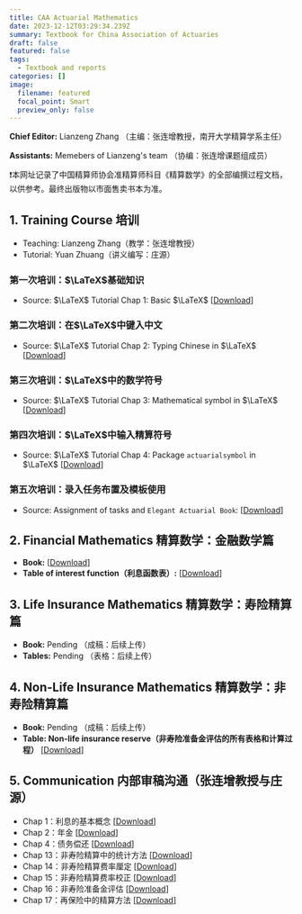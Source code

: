 ```yaml
---
title: CAA Actuarial Mathematics
date: 2023-12-12T03:29:34.239Z
summary: Textbook for China Association of Actuaries
draft: false
featured: false
tags:
  - Textbook and reports
categories: []
image:
  filename: featured
  focal_point: Smart
  preview_only: false
---
```

<b>Chief Editor:</b> Lianzeng Zhang （主编：张连增教授，南开大学精算学系主任）

<b>Assistants:</b> Memebers of Lianzeng's team （协编：张连增课题组成员）

<p>&#10071;本网址记录了中国精算师协会准精算师科目《精算数学》的全部编撰过程文档，以供参考。最终出版物以市面售卖书本为准。</p>

## 1. Training Course 培训 
* Teaching: Lianzeng Zhang（教学：张连增教授）
* Tutorial: Yuan Zhuang（讲义编写：庄源）

### 第一次培训：$\LaTeX$基础知识
* Source: $\LaTeX$ Tutorial Chap 1: Basic $\LaTeX$ [[Download](https://yuanzhuang.site/uploads/CAA/LaTeX/LaTeX_Chap1.pdf)]

### 第二次培训：在$\LaTeX$中键入中文
* Source: $\LaTeX$ Tutorial Chap 2: Typing Chinese in $\LaTeX$ [[Download](https://yuanzhuang.site/uploads/CAA/LaTeX/LaTeX_Chap2.pdf)]

### 第三次培训：$\LaTeX$中的数学符号
* Source: $\LaTeX$ Tutorial Chap 3: Mathematical symbol in $\LaTeX$ [[Download](https://yuanzhuang.site/uploads/CAA/LaTeX/LaTeX_Chap3.pdf)]

### 第四次培训：$\LaTeX$中输入精算符号
* Source: $\LaTeX$ Tutorial Chap 4: Package $\texttt{actuarialsymbol}$ in $\LaTeX$ [[Download](https://yuanzhuang.site/uploads/CAA/LaTeX/LaTeX_Chap4.pdf)]

### 第五次培训：录入任务布置及模板使用
* Source: Assignment of tasks and $\texttt{Elegant Actuarial Book}$: [[Download](https://yuanzhuang.site/uploads/CAA/LaTeX/ElegantActuarialBook.pdf)]

## 2. Financial Mathematics 精算数学：金融数学篇
* <b>Book:</b> [[Download](https://yuanzhuang.site/uploads/CAA/Interest_Theory/CAA_Interest_Theory.pdf)]
* <b>Table of interest function（利息函数表）:</b> [[Download](https://yuanzhuang.site/uploads/CAA/Interest_Theory/Interest_function.xlsx)]

## 3. Life Insurance Mathematics 精算数学：寿险精算篇
* <b>Book:</b> Pending （成稿：后续上传）
* <b>Tables:</b> Pending （表格：后续上传）

## 4. Non-Life Insurance Mathematics 精算数学：非寿险精算篇
* <b>Book:</b> Pending （成稿：后续上传）
* <b>Table: Non-life insurance reserve（非寿险准备金评估的所有表格和计算过程）</b> [[Download](https://yuanzhuang.site/uploads/CAA/Non_Life/Non_Life_reserve.xlsx)]

## 5. Communication 内部审稿沟通（张连增教授与庄源）
* Chap 1：利息的基本概念 [[Download](https://yuanzhuang.site/uploads/CAA/Interest_Theory/Interest_revise_Ch1.pdf)]
* Chap 2：年金 [[Download](https://yuanzhuang.site/uploads/CAA/Interest_Theory/Interest_revise_Ch2.pdf)]
* Chap 4：债务偿还 [[Download](https://yuanzhuang.site/uploads/CAA/Interest_Theory/Interest_revise_Ch4.pdf)]
* Chap 13：非寿险精算中的统计方法 [[Download](https://yuanzhuang.site/uploads/CAA/Non_Life/Nonlife_revise_Ch1.pdf)]
* Chap 14：非寿险精算费率厘定 [[Download](https://yuanzhuang.site/uploads/CAA/Non_Life/Nonlife_revise_Ch2.pdf)]
* Chap 15：非寿险精算费率校正 [[Download](https://yuanzhuang.site/uploads/CAA/Non_Life/Nonlife_revise_Ch3.pdf)]
* Chap 16：非寿险准备金评估 [[Download](https://yuanzhuang.site/uploads/CAA/Non_Life/Nonlife_revise_Ch4.pdf)]
* Chap 17：再保险中的精算方法 [[Download](https://yuanzhuang.site/uploads/CAA/Non_Life/Nonlife_revise_Ch5.pdf)] 